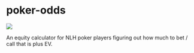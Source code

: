 # poker-odds

![](https://github.com/sunjesse/text-completion/blob/main/demo/demo.gif)

An equity calculator for NLH poker players figuring out how much to bet / call that is plus EV.
